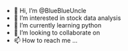 - 👋 Hi, I’m @BlueBlueUncle
- 👀 I’m interested in stock data analysis
- 🌱 I’m currently learning python
- 💞️ I’m looking to collaborate on 
- 📫 How to reach me ...

<!---
BlueBlueUncle/BlueBlueUncle is a ✨ special ✨ repository because its `README.md` (this file) appears on your GitHub profile.
You can click the Preview link to take a look at your changes.
--->
